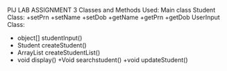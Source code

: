 PIJ LAB ASSIGNMENT 3
Classes and Methods Used:
Main class
Student Class:
+setPrn
+setName
+setDob
+getName
+getPrn
+getDob
UserInput Class:
+ object[] studentInput()
+ Student createStudent()
+ ArrayList <Student> createStudentList()
+ void display()
+Void searchstudent()
+void updateStudent()
